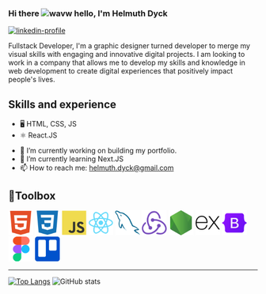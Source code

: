 ### Hi there <img src="https://raw.githubusercontent.com/MartinHeinz/MartinHeinz/master/wave.gif" alt="wavw hello" width="30" height="30">, I'm Helmuth Dyck
[![linkedin-profile](https://img.shields.io/badge/Helmuth%20Dyck-LinkedIn?style=flat&logo=LinkedIn&labelColor=%230072b1&color=%23ffffff&link=https%3A%2F%2Fwww.linkedin.com%2Fin%2Fhelmuth-dyck%2F
)](https://www.linkedin.com/in/helmuth-dyck/)

Fullstack Developer,
I'm a graphic designer turned developer to merge my visual skills with engaging and innovative digital projects. I am looking to work in a company that allows me to develop my skills and knowledge in web development to create digital experiences that positively impact people's lives.

## Skills and experience
* 🖥️ HTML, CSS, JS
* ⚛️ React.JS

- 🔭 I’m currently working on building my portfolio. 
- 🌱 I’m currently learning Next.JS 
- 📫 How to reach me: helmuth.dyck@gmail.com 

## 🧰Toolbox

<img src="https://github.com/devicons/devicon/blob/master/icons/html5/html5-plain.svg" alt="HTML Logo" width="50" height="50"> <img src="https://github.com/devicons/devicon/blob/master/icons/css3/css3-plain.svg" alt="CSS Logo" width="50" height="50"> <img src="https://github.com/devicons/devicon/blob/master/icons/javascript/javascript-original.svg" alt="JavaScript Logo" width="50" height="50"> <img src="https://github.com/devicons/devicon/blob/master/icons/react/react-original.svg" alt="React Logo" width="50" height="50"> <img src="https://github.com/devicons/devicon/blob/master/icons/mysql/mysql-original.svg" alt="MySQL Logo" width="50" height="50"> <img src="https://github.com/devicons/devicon/blob/master/icons/redux/redux-original.svg" alt="Redux Logo" width="50" height="50"> <img src="https://github.com/devicons/devicon/blob/master/icons/nodejs/nodejs-original.svg" alt="Node.JS Logo" width="50" height="50"> <img src="https://github.com/devicons/devicon/blob/master/icons/express/express-original.svg" alt="Express.JS Logo" width="50" height="50"> <img src="https://github.com/devicons/devicon/blob/master/icons/bootstrap/bootstrap-original.svg" alt="Bootstrap Logo" width="50" height="50"> <img src="https://github.com/devicons/devicon/blob/master/icons/figma/figma-original.svg" alt="Figma Logo" width="50" height="50"> <img src="https://github.com/devicons/devicon/blob/master/icons/trello/trello-plain.svg" alt="Trello Logo" width="50" height="50"> 

----

[![Top Langs](https://github-readme-stats.vercel.app/api/top-langs/?username=helmdyck)](https://github.com/anuraghazra/github-readme-stats) ![GitHub stats](https://github-readme-stats.vercel.app/api?username=helmdyck&show_icons=true&count_private=true)  

